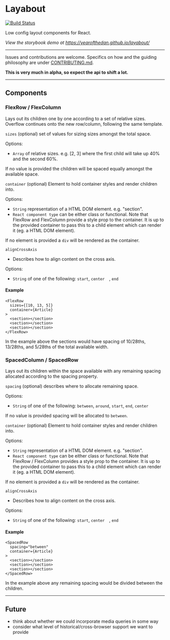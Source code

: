 # Layabout
[![Build Status](https://circleci.com/gh/yearofthedan/layabout.svg?style=svg)](https://circleci.com/gh/yearofthedan/layabout)

Low config layout components for React.

*View the storybook demo at https://yearofthedan.github.io/layabout/*

---

Issues and contributions are welcome. Specifics on how and the guiding philosophy are under [CONTRIBUTING.md](https://github.com/yearofthedan/layabout/blob/master/CONTRIBUTING.md).

**This is very much in alpha, so expect the api to shift a lot.**

---

## Components
### FlexRow / FlexColumn

Lays out its children one by one according to a set of relative sizes. Overflow continues onto the new row/column, following the same template.

`sizes` (optional) set of values for sizing sizes amongst the total space.

Options:
- `Array` of relative sizes. e.g. [2, 3] where the first child will take up 40% and the second 60%.

If no value is provided the children will be spaced equally amongst the available space.

`container` (optional) Element to hold container styles and render children into.

Options:
- `String` representation of a HTML DOM element. e.g. "section".
- `React component type` can be either class or functional. Note that FlexRow and FlexColumn provide a style prop to the container. It is up to the provided container to pass this to a child element which can render it (eg. a HTML DOM element).

If no element is provided a `div` will be rendered as the container.

`alignCrossAxis`
- Describes how to align content on the cross axis.

Options:
- `String` of one of the following: `start`, `center  `, `end`



#### Example
~~~~
<FlexRow
  sizes={[10, 13, 5]}
  container={Article}
>
  <section></section>
  <section></section>
  <section></section>
</FlexRow>
~~~~

In the example above the sections would have spacing of 10/28ths, 13/28ths, and 5/28ths of the total available width.

### SpacedColumn / SpacedRow
Lays out its children within the space available with any remaining spacing allocated according to the spacing property.

`spacing` (optional) describes where to allocate remaining space.

Options:
- `String` of one of the following: `between`, `around`, `start`, `end`, `center  `

If no value is provided spacing will be allocated to `between`.

`container` (optional) Element to hold container styles and render children into.

Options:
- `String` representation of a HTML DOM element. e.g. "section".
- `React component type` can be either class or functional. Note that  FlexRow / FlexColumn provides a style prop to the container. It is up to the provided container to pass this to a child element which can render it (eg. a HTML DOM element).

If no element is provided a `div` will be rendered as the container.

`alignCrossAxis`
- Describes how to align content on the cross axis.

Options:
- `String` of one of the following: `start`, `center  `, `end`



#### Example
~~~~
<SpacedRow
  spacing="between"
  container={Article}
>
  <section></section>
  <section></section>
  <section></section>
</SpacedRow>
~~~~

In the example above any remaining spacing would be divided between the children.

---
## Future
- think about whether we could incorporate media queries in some way  
- consider what level of historical/cross-browser support we want to provide
